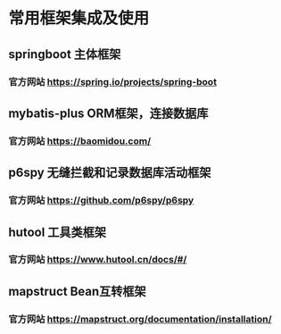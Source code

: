 # 常用框架集成及使用

## springboot 主体框架
### 官方网站 https://spring.io/projects/spring-boot

## mybatis-plus ORM框架，连接数据库
### 官方网站 https://baomidou.com/

## p6spy 无缝拦截和记录数据库活动框架
### 官方网站 https://github.com/p6spy/p6spy

## hutool 工具类框架
### 官方网站 https://www.hutool.cn/docs/#/

## mapstruct Bean互转框架
### 官方网站 https://mapstruct.org/documentation/installation/


